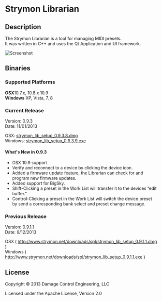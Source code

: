 # Strymon Librarian


## Description

The Strymon Librarian is a tool for managing MIDI presets. <br>
It was written in C++ and uses the Qt Application and UI framework. <br>

<img src="http://www.strymon.net/downloads/spl/ss1.png" alt="Screenshot"/>


## Binaries

### Supported Platforms
<b>OSX</b>10.7.x, 10.8.x 10.9<br>
<b>Windows</b> XP, Vista, 7, 8<br>

### Current Release
Version: 0.9.3  <br>
Date: 11/01/2013 <br>

OSX: [strymon_lib_setup_0.9.3.8.dmg]( https://s3-us-west-1.amazonaws.com/strymon/strymon_lib_setup_0.9.3.8.dmg ) <br>
Windows: [strymon_lib_setup_0.9.3.9.exe]( https://s3-us-west-1.amazonaws.com/strymon/strymon_lib_setup_0.9.3.9.exe ) <br>

#### What's New in 0.9.3
+ OSX 10.9 support
+ Verify and reconnect to a device by clicking the device icon.
+ Added a firmware update feature, the Librarian can check for and program new firmware updates.
+ Added support for BigSky.
+ Shift-Clicking a preset in the Work List will transfer it to the devices “edit buffer.”
+ Control-Clicking a preset in the Work List will switch the device preset by send a corresponding bank select and preset change message.

### Previous Release
Version: 0.9.1.1 <br>
Date: 6/12/2013 <br>

OSX ( http://www.strymon.net/downloads/spl/strymon_lib_setup_0.9.1.1.dmg ) <br>
Windows ( http://www.strymon.net/downloads/spl/strymon_lib_setup_0.9.1.1.exe ) <br>

## License

Copyright © 2013 Damage Control Engineering, LLC

Licensed under the Apache License, Version 2.0 
